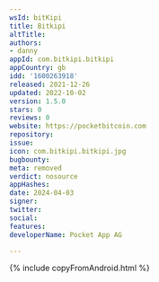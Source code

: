 ```yaml
---
wsId: bitKipi
title: Bitkipi
altTitle: 
authors:
- danny
appId: com.bitkipi.bitkipi
appCountry: gb
idd: '1600263918'
released: 2021-12-26
updated: 2022-10-02
version: 1.5.0
stars: 0
reviews: 0
website: https://pocketbitcoin.com
repository: 
issue: 
icon: com.bitkipi.bitkipi.jpg
bugbounty: 
meta: removed
verdict: nosource
appHashes: 
date: 2024-04-03
signer: 
twitter: 
social: 
features: 
developerName: Pocket App AG

---
```


{% include copyFromAndroid.html %}
